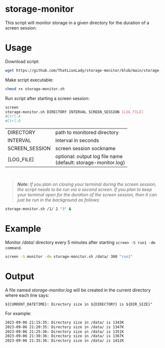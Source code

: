 # storage-monitor

This script will monitor storage in a given directory for the duration of a screen session.

# Usage

Download script:

```sh
wget https://github.com/ThatLionLady/storage-monitor/blob/main/storage-monitor.sh
```

Make script executable:

```sh
chmod +x storage-monitor.sh
```

Run script after starting a screen session:

```sh
screen
storage-monitor.sh DIRECTORY INTERVAL SCREEN_SESSION [LOG_FILE]
#Ctrl-A
#Ctrl-D
```
|||
|:-|:-|
|DIRECTORY|path to monitored directory|
|INTERVAL|interval in seconds|
|SCREEN_SESSION|screen session sockname|
|[LOG_FILE]|optional: output log file name<br>(default: storage-monitor.log)  
<br>

>***Note:*** *If you plan on closing your terminal during the screen session, the script needs to be run via a second screen. If you plan to keep your terminal open for the duration of the screen session, then it can just be run in the background as follows:*

```sh
storage-monitor.sh /1/ 2 "3" &
```

# Example

Monitor */data/* directory every 5 minutes after starting `screen -S run1 -dm command`.

```sh
screen -S monitor -dm storage-monitor.sh /data/ 300 "run1"
```

# Output

A file named *storage-monitor.log* will be created in the current directory where each line says:

`${CURRENT_DATETIME}: Directory size in ${DIRECTORY} is ${DIR_SIZE}"`

For example:

```txt
2023-09-06 21:15:35: Directory size in /data/ is 1343K
2023-09-06 21:20:35: Directory size in /data/ is 1347K
2023-09-06 21:25:36: Directory size in /data/ is 1351K
2023-09-06 21:30:36: Directory size in /data/ is 1367K
2023-09-06 21:35:36: Directory size in /data/ is 1412K
```
